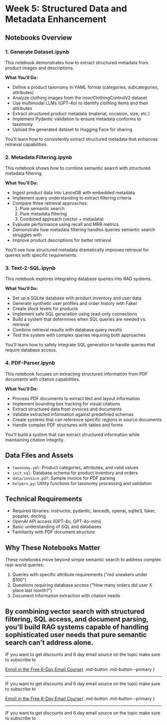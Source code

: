 # Week 5: Structured Data and Metadata Enhancement

## Notebooks Overview

### 1. Generate Dataset.ipynb

This notebook demonstrates how to extract structured metadata from product images and descriptions.

**What You'll Do:**

- Define a product taxonomy in YAML format (categories, subcategories, attributes)
- Analyze clothing images from the irow/ClothingControlV2 dataset
- Use multimodal LLMs (GPT-4o) to identify clothing items and their attributes
- Extract structured product metadata (material, occasion, size, etc.)
- Implement Pydantic validation to ensure metadata conforms to taxonomy
- Upload the generated dataset to Hugging Face for sharing

You'll learn how to consistently extract structured metadata that enhances retrieval capabilities.

### 2. Metadata Filtering.ipynb

This notebook shows how to combine semantic search with structured metadata filtering.

**What You'll Do:**

- Ingest product data into LanceDB with embedded metadata
- Implement query understanding to extract filtering criteria
- Compare three retrieval approaches:
  1. Pure semantic search
  2. Pure metadata filtering
  3. Combined approach (vector + metadata)
- Evaluate performance using recall and MRR metrics
- Demonstrate how metadata filtering handles queries semantic search struggles with
- Improve product descriptions for better retrieval

You'll see how structured metadata dramatically improves retrieval for queries with specific requirements.

### 3. Text-2-SQL.ipynb

This notebook explores integrating database queries into RAG systems.

**What You'll Do:**

- Set up a SQLite database with product inventory and user data
- Generate synthetic user profiles and order history with Faker
- Create stock levels for products
- Implement safe SQL generation using read-only connections
- Build a system that determines when SQL queries are needed vs. retrieval
- Combine retrieval results with database query results
- Test the system with complex queries requiring both approaches

You'll learn how to safely integrate SQL generation to handle queries that require database access.

### 4. PDF-Parser.ipynb

This notebook focuses on extracting structured information from PDF documents with citation capabilities.

**What You'll Do:**

- Process PDF documents to extract text and layout information
- Implement bounding box tracking for visual citations
- Extract structured data from invoices and documents
- Validate extracted information against predefined schemas
- Create systems that can reference specific regions in source documents
- Handle complex PDF structures with tables and forms

You'll build a system that can extract structured information while maintaining citation integrity.

## Data Files and Assets

- `taxonomy.yml`: Product categories, attributes, and valid values
- `init.sql`: Database schema for product inventory and orders
- `data/invoice.pdf`: Sample invoice for PDF parsing
- `helpers.py`: Utility functions for taxonomy processing and validation

## Technical Requirements

- Required libraries: instructor, pydantic, lancedb, openai, sqlite3, faker, poppler, docling
- OpenAI API access (GPT-4o, GPT-4o-mini)
- Basic understanding of SQL and databases
- Familiarity with PDF document structure

## Why These Notebooks Matter

These notebooks move beyond simple semantic search to address complex real-world queries:

1. Queries with specific attribute requirements ("red sneakers under $100")
2. Questions requiring database access ("How many orders did user X place last month?")
3. Document information extraction with citation needs

## By combining vector search with structured filtering, SQL access, and document parsing, you'll build RAG systems capable of handling sophisticated user needs that pure semantic search can't address alone.

IF you want to get discounts and 6 day email source on the topic make sure to subscribe to

[Enroll in the Free 6-Day Email Course](https://improvingrag.com/){ .md-button .md-button--primary }

---

IF you want to get discounts and 6 day email source on the topic make sure to subscribe to

[Enroll in the Free 6-Day Email Course](https://improvingrag.com/){ .md-button .md-button--primary }

---

IF you want to get discounts and 6 day email source on the topic make sure to subscribe to

<script async data-uid="010fd9b52b" src="https://fivesixseven.kit.com/010fd9b52b/index.js"></script>
